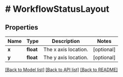 # # WorkflowStatusLayout

## Properties

Name | Type | Description | Notes
------------ | ------------- | ------------- | -------------
**x** | **float** | The x axis location. | [optional]
**y** | **float** | The y axis location. | [optional]

[[Back to Model list]](../../README.md#models) [[Back to API list]](../../README.md#endpoints) [[Back to README]](../../README.md)
